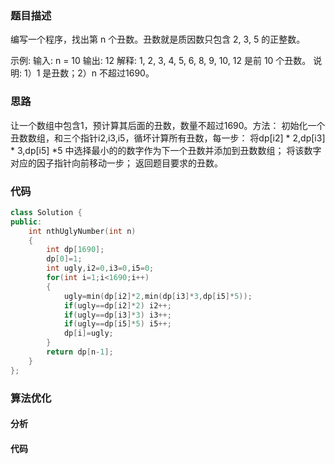### 题目描述

编写一个程序，找出第 n 个丑数。丑数就是质因数只包含 2, 3, 5 的正整数。

示例:
输入: n = 10
输出: 12
解释: 1, 2, 3, 4, 5, 6, 8, 9, 10, 12 是前 10 个丑数。
说明:  1）1 是丑数；2）n 不超过1690。

### 思路

让一个数组中包含1，预计算其后面的丑数，数量不超过1690。方法：
初始化一个丑数数组，和三个指针i2,i3,i5，循坏计算所有丑数，每一步：
将dp[i2] * 2,dp[i3] * 3,dp[i5] *5 中选择最小的的数字作为下一个丑数并添加到丑数数组；
将该数字对应的因子指针向前移动一步；
返回题目要求的丑数。

### 代码

```c++
class Solution {
public:
    int nthUglyNumber(int n) 
    {
        int dp[1690];
        dp[0]=1;
        int ugly,i2=0,i3=0,i5=0;
        for(int i=1;i<1690;i++)
        {
            ugly=min(dp[i2]*2,min(dp[i3]*3,dp[i5]*5));
            if(ugly==dp[i2]*2) i2++;
            if(ugly==dp[i3]*3) i3++;
            if(ugly==dp[i5]*5) i5++;
            dp[i]=ugly;
        }
        return dp[n-1];
    }
};
```

### 算法优化

#### 分析



#### 代码

```c++

```

